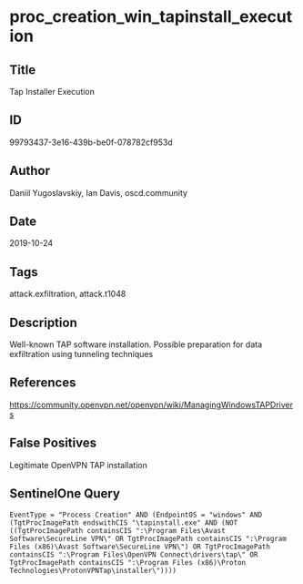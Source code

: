 # proc_creation_win_tapinstall_execution

## Title
Tap Installer Execution

## ID
99793437-3e16-439b-be0f-078782cf953d

## Author
Daniil Yugoslavskiy, Ian Davis, oscd.community

## Date
2019-10-24

## Tags
attack.exfiltration, attack.t1048

## Description
Well-known TAP software installation. Possible preparation for data exfiltration using tunneling techniques

## References
https://community.openvpn.net/openvpn/wiki/ManagingWindowsTAPDrivers

## False Positives
Legitimate OpenVPN TAP installation

## SentinelOne Query
```
EventType = "Process Creation" AND (EndpointOS = "windows" AND (TgtProcImagePath endswithCIS "\tapinstall.exe" AND (NOT ((TgtProcImagePath containsCIS ":\Program Files\Avast Software\SecureLine VPN\" OR TgtProcImagePath containsCIS ":\Program Files (x86)\Avast Software\SecureLine VPN\") OR TgtProcImagePath containsCIS ":\Program Files\OpenVPN Connect\drivers\tap\" OR TgtProcImagePath containsCIS ":\Program Files (x86)\Proton Technologies\ProtonVPNTap\installer\"))))

```